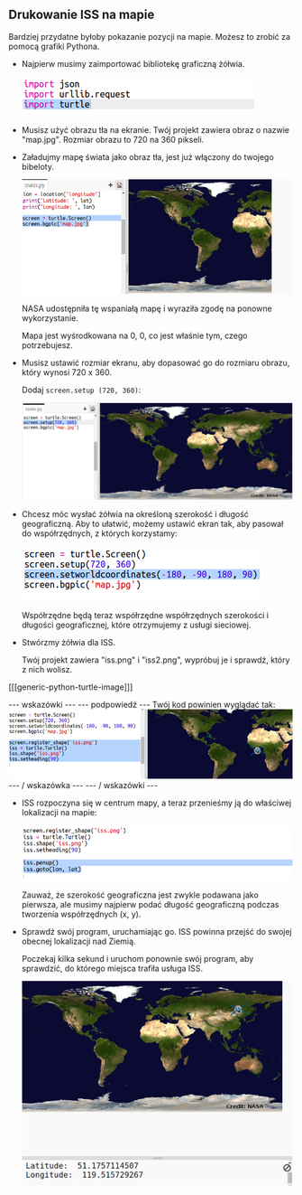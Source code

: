 ## Drukowanie ISS na mapie

Bardziej przydatne byłoby pokazanie pozycji na mapie. Możesz to zrobić za pomocą grafiki Pythona.

+ Najpierw musimy zaimportować bibliotekę graficzną żółwia.
    
    ![zrzut ekranu](images/iss-turtle.png)

+ Musisz użyć obrazu tła na ekranie. Twój projekt zawiera obraz o nazwie "map.jpg". Rozmiar obrazu to 720 na 360 pikseli.

+ Załadujmy mapę świata jako obraz tła, jest już włączony do twojego bibeloty.
    
    ![zrzut ekranu](images/iss-map.png)
    
    NASA udostępniła tę wspaniałą mapę i wyraziła zgodę na ponowne wykorzystanie.
    
    Mapa jest wyśrodkowana na 0, 0, co jest właśnie tym, czego potrzebujesz.

+ Musisz ustawić rozmiar ekranu, aby dopasować go do rozmiaru obrazu, który wynosi 720 x 360.
    
    Dodaj `screen.setup (720, 360)`:
    
    ![zrzut ekranu](images/iss-setup.png)

+ Chcesz móc wysłać żółwia na określoną szerokość i długość geograficzną. Aby to ułatwić, możemy ustawić ekran tak, aby pasował do współrzędnych, z których korzystamy:
    
    ![zrzut ekranu](images/iss-world.png)
    
    Współrzędne będą teraz współrzędne współrzędnych szerokości i długości geograficznej, które otrzymujemy z usługi sieciowej.

+ Stwórzmy żółwia dla ISS.
    
    Twój projekt zawiera "iss.png" i "iss2.png", wypróbuj je i sprawdź, który z nich wolisz.

[[[generic-python-turtle-image]]]

\--- wskazówki \--- \--- podpowiedź \--- Twój kod powinien wyglądać tak: ![screenshot](images/iss-image.png) \--- / wskazówka \--- \--- / wskazówki \---

+ ISS rozpoczyna się w centrum mapy, a teraz przenieśmy ją do właściwej lokalizacji na mapie:
    
    ![zrzut ekranu](images/iss-plot.png)
    
    Zauważ, że szerokość geograficzna jest zwykle podawana jako pierwsza, ale musimy najpierw podać długość geograficzną podczas tworzenia współrzędnych (x, y).

+ Sprawdź swój program, uruchamiając go. ISS powinna przejść do swojej obecnej lokalizacji nad Ziemią.
    
    Poczekaj kilka sekund i uruchom ponownie swój program, aby sprawdzić, do którego miejsca trafiła usługa ISS.
    
    ![zrzut ekranu](images/iss-plotted.png)